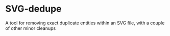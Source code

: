 # SVG-dedupe
A tool for removing exact duplicate entities within an SVG file, with a couple of other minor cleanups
